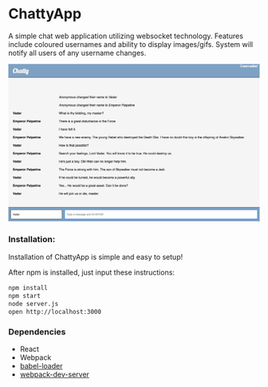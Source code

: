 # ChattyApp


A simple chat web application utilizing websocket technology. Features include coloured usernames and ability to display images/gifs. System will notify all users of any username changes.

![screenshot of app in use](/img/SS.png)


### Installation: 


Installation of ChattyApp is simple and easy to setup!

After npm is installed, just input these instructions:

```
npm install
npm start
node server.js 
open http://localhost:3000
```

### Dependencies

* React
* Webpack
* [babel-loader](https://github.com/babel/babel-loader)
* [webpack-dev-server](https://github.com/webpack/webpack-dev-server)
